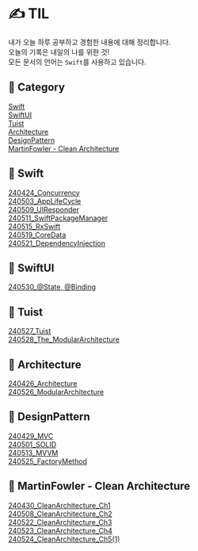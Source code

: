 # ✍️ TIL
내가 오늘 하루 공부하고 경험한 내용에 대해 정리합니다.</br>
오늘의 기록은 내일의 나를 위한 것!</br>
모든 문서의 언어는 `Swift`를 사용하고 있습니다.</br>

## 📝 Category
[Swift](#-Swift)</br>
[SwiftUI](#-SwiftUI)</br>
[Tuist](#-Tuist)</br>
[Architecture](#-Architecture)</br>
[DesignPattern](#-DesignPattern)</br>
[MartinFowler - Clean Architecture](#-MartinFowlerClean%20-%20Architecture)</br>

## 📂 Swift
[240424_Concurrency](https://github.com/Diana-yjh/TIL/blob/main/Swift/240424_Concurrency.md)</br>
[240503_AppLifeCycle](https://github.com/Diana-yjh/TIL/blob/main/Swift/240503_AppLifeCycle.md)</br>
[240509_UIResponder](https://github.com/Diana-yjh/TIL/blob/main/Swift/240509_UIResponder.md)</br>
[240511_SwiftPackageManager](https://github.com/Diana-yjh/TIL/blob/main/Swift/240511_SwiftPackageManager.md)</br>
[240515_RxSwift](https://github.com/Diana-yjh/TIL/blob/main/Swift/240515_RxSwift.md)</br>
[240519_CoreData](https://github.com/Diana-yjh/TIL/blob/main/Swift/240519_CoreData.md)</br>
[240521_DependencyInjection](https://github.com/Diana-yjh/TIL/blob/main/Swift/240521_DependencyInjection.md)</br>

## 📂 SwiftUI
[240530_@State, @Binding](https://github.com/Diana-yjh/TIL/blob/main/SwiftUI/240530_%40State%2C%20%40Binding.md)</br>

## 📂 Tuist
[240527_Tuist](https://github.com/Diana-yjh/TIL/blob/main/Tuist/240527_Tuist.md)</br>
[240528_The_ModularArchitecture](https://github.com/Diana-yjh/TIL/blob/main/Tuist/240528_The_ModularArchitecture.md)</br>

## 📂 Architecture
[240426_Architecture](https://github.com/Diana-yjh/TIL/blob/main/Architecture/240426_Architecture.md)</br>
[240526_ModularArchitecture](https://github.com/Diana-yjh/TIL/blob/main/Architecture/240526_ModularArchitecture.md)</br>

## 📂 DesignPattern
[240429_MVC](https://github.com/Diana-yjh/TIL/blob/main/DesignPattern/240429_MVC.md)</br>
[240501_SOLID](https://github.com/Diana-yjh/TIL/blob/main/DesignPattern/240501_SOLID.md)</br>
[240513_MVVM](https://github.com/Diana-yjh/TIL/blob/main/DesignPattern/240513_MVVM.md)</br>
[240525_FactoryMethod](https://github.com/Diana-yjh/TIL/blob/main/DesignPattern/240525_FactoryMethod.md)</br>

## 📂 MartinFowler - Clean Architecture
[240430_CleanArchitecture_Ch1](https://github.com/Diana-yjh/TIL/blob/main/MartinFowler%20-%20Clean%20Architecture/240430_CleanArchitecture_Ch1.md)</br>
[240508_CleanArchitecture_Ch2](https://github.com/Diana-yjh/TIL/blob/main/MartinFowler%20-%20Clean%20Architecture/240508_CleanArchitecture_Ch2.md)</br>
[240522_CleanArchitecture_Ch3](https://github.com/Diana-yjh/TIL/blob/main/MartinFowler%20-%20Clean%20Architecture/240522_CleanArchitecture_Ch3.md)</br>
[240523_CleanArchitecture_Ch4](https://github.com/Diana-yjh/TIL/blob/main/MartinFowler%20-%20Clean%20Architecture/240523_CleanArchitecture_Ch4.md)</br>
[240524_CleanArchitecture_Ch5(1)](https://github.com/Diana-yjh/TIL/blob/main/MartinFowler%20-%20Clean%20Architecture/240524_CleanArchitecture_Ch5(1).md)</br>
